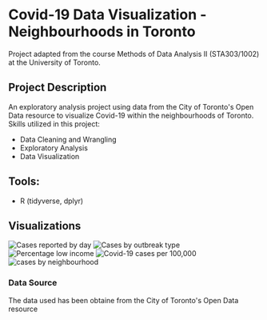 # Covid-19 Data Visualization - Neighbourhoods in Toronto
Project adapted from the course Methods of Data Analysis II (STA303/1002) at the University of Toronto. 

## Project Description
An exploratory analysis project using data from the City of Toronto's Open Data resource to visualize Covid-19 within the neighbourhoods of Toronto. Skills utilized in this project: 
* Data Cleaning and Wrangling
* Exploratory Analysis
* Data Visualization

## Tools: 
* R (tidyverse, dplyr)

## Visualizations
![Cases reported by day ](https://user-images.githubusercontent.com/81878690/175079328-be6876d5-8b74-455a-a4d3-269a1db5049b.png)
![Cases by outbreak type](https://user-images.githubusercontent.com/81878690/175077330-b60dd315-ef32-4399-a54e-4b86b46025bf.png)
![Percentage low income](https://user-images.githubusercontent.com/81878690/175077383-67eca7f6-75aa-4988-9b14-7ec2b4593078.png)
![Covid-19 cases per 100,000](https://user-images.githubusercontent.com/81878690/175077364-398e830c-cf58-436f-a257-48fc23e385b4.png)
![cases by neighbourhood](https://user-images.githubusercontent.com/81878690/175079252-49e0bdb5-5eb7-4a87-8e85-9fb50a0b7369.png)

### Data Source 
The data used has been obtaine from the City of Toronto's Open Data resource


